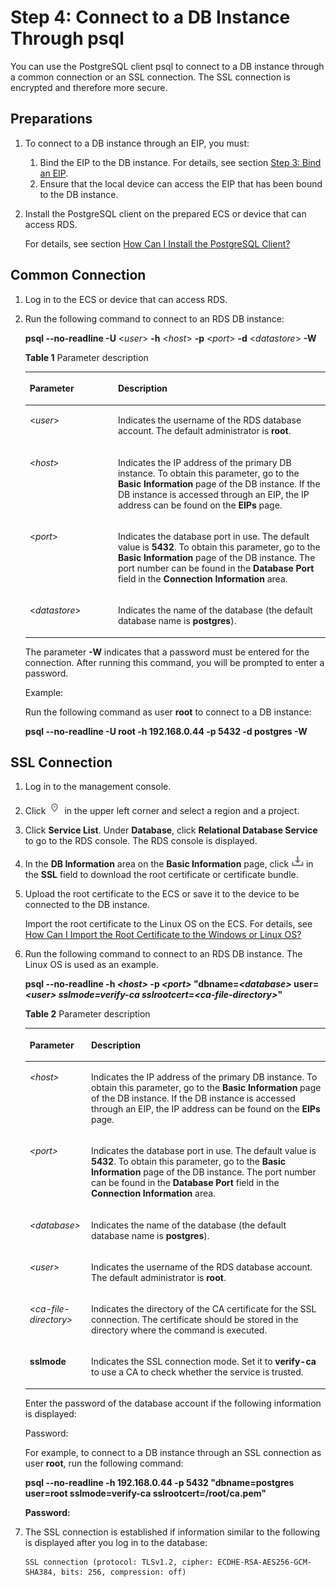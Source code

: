 # Step 4: Connect to a DB Instance Through psql<a name="rds_02_0051"></a>

You can use the PostgreSQL client psql to connect to a DB instance through a common connection or an  SSL connection. The SSL connection is encrypted and therefore more secure.

## **Preparations**<a name="en-us_topic_0192953574_section48118919135236"></a>

1.  To connect to a DB instance through an EIP, you must:
    1.  Bind the EIP to the DB instance. For details, see section  [Step 3: Bind an EIP](step-3-bind-an-eip-(PostgreSQL).md).
    2.  Ensure that the local device can access the EIP that has been bound to the DB instance.

2.  Install the PostgreSQL client on the prepared ECS or device that can access RDS.

    For details, see section  [How Can I Install the PostgreSQL Client?](how-can-i-install-the-postgresql-client.md)


## Common Connection<a name="en-us_topic_0192953574_section50158178113022"></a>

1.  Log in to the ECS or device that can access RDS.
2.  Run the following command to connect to an RDS DB instance:

    **psql --no-readline -U**  <_user_\>  **-h**  <_host_\>  **-p**  <_port_\>  **-d**  <_datastore_\>  **-W**

    **Table  1**  Parameter description

    <a name="table18330639097"></a>
    <table><thead align="left"><tr id="row23312390914"><th class="cellrowborder" valign="top" width="29.38%" id="mcps1.2.3.1.1"><p id="p19331439391"><a name="p19331439391"></a><a name="p19331439391"></a><strong id="b187791162569"><a name="b187791162569"></a><a name="b187791162569"></a>Parameter</strong></p>
    </th>
    <th class="cellrowborder" valign="top" width="70.62%" id="mcps1.2.3.1.2"><p id="p1333133911911"><a name="p1333133911911"></a><a name="p1333133911911"></a><strong id="b36885755613"><a name="b36885755613"></a><a name="b36885755613"></a>Description</strong></p>
    </th>
    </tr>
    </thead>
    <tbody><tr id="row1433119391690"><td class="cellrowborder" valign="top" width="29.38%" headers="mcps1.2.3.1.1 "><p id="p83311739193"><a name="p83311739193"></a><a name="p83311739193"></a>&lt;<em id="i10357182714102"><a name="i10357182714102"></a><a name="i10357182714102"></a>user</em>&gt;</p>
    </td>
    <td class="cellrowborder" valign="top" width="70.62%" headers="mcps1.2.3.1.2 "><p id="p03311439593"><a name="p03311439593"></a><a name="p03311439593"></a>Indicates the username of the RDS database account. The default administrator is <strong id="b427215120566"><a name="b427215120566"></a><a name="b427215120566"></a>root</strong>.</p>
    </td>
    </tr>
    <tr id="row2331133912911"><td class="cellrowborder" valign="top" width="29.38%" headers="mcps1.2.3.1.1 "><p id="p1331339598"><a name="p1331339598"></a><a name="p1331339598"></a>&lt;<em id="i1463194141011"><a name="i1463194141011"></a><a name="i1463194141011"></a>host</em>&gt;</p>
    </td>
    <td class="cellrowborder" valign="top" width="70.62%" headers="mcps1.2.3.1.2 "><p id="p6331123917911"><a name="p6331123917911"></a><a name="p6331123917911"></a>Indicates the IP address of the primary DB instance. To obtain this parameter, go to the <span class="uicontrol" id="uicontrol191626423452"><a name="uicontrol191626423452"></a><a name="uicontrol191626423452"></a><b>Basic Information</b></span> page of the DB instance. If the DB instance is accessed through an EIP, the IP address can be found on the <strong id="b199844613454"><a name="b199844613454"></a><a name="b199844613454"></a>EIPs</strong> page.</p>
    </td>
    </tr>
    <tr id="row1333115398920"><td class="cellrowborder" valign="top" width="29.38%" headers="mcps1.2.3.1.1 "><p id="p9331143910914"><a name="p9331143910914"></a><a name="p9331143910914"></a>&lt;<em id="i13981145351015"><a name="i13981145351015"></a><a name="i13981145351015"></a>port</em>&gt;</p>
    </td>
    <td class="cellrowborder" valign="top" width="70.62%" headers="mcps1.2.3.1.2 "><p id="p1533111391295"><a name="p1533111391295"></a><a name="p1533111391295"></a>Indicates the database port in use. The default value is <strong id="b265814824516"><a name="b265814824516"></a><a name="b265814824516"></a>5432</strong>. To obtain this parameter, go to the <span class="uicontrol" id="uicontrol8659548144517"><a name="uicontrol8659548144517"></a><a name="uicontrol8659548144517"></a><b>Basic Information</b></span> page of the DB instance. The port number can be found in the <span class="uicontrol" id="uicontrol36591848104517"><a name="uicontrol36591848104517"></a><a name="uicontrol36591848104517"></a><b>Database Port</b></span> field in the <span class="uicontrol" id="uicontrol14660174834513"><a name="uicontrol14660174834513"></a><a name="uicontrol14660174834513"></a><b>Connection Information</b></span> area.</p>
    </td>
    </tr>
    <tr id="row1933283919915"><td class="cellrowborder" valign="top" width="29.38%" headers="mcps1.2.3.1.1 "><p id="p143321139694"><a name="p143321139694"></a><a name="p143321139694"></a>&lt;<em id="i520061671117"><a name="i520061671117"></a><a name="i520061671117"></a>datastore</em>&gt;</p>
    </td>
    <td class="cellrowborder" valign="top" width="70.62%" headers="mcps1.2.3.1.2 "><p id="p203329395920"><a name="p203329395920"></a><a name="p203329395920"></a>Indicates the name of the database (the default database name is <strong id="b19416456134518"><a name="b19416456134518"></a><a name="b19416456134518"></a>postgres</strong>).</p>
    </td>
    </tr>
    </tbody>
    </table>

    The parameter  **-W**  indicates that a password must be entered for the connection. After running this command, you will be prompted to enter a password.

    Example:

    Run the following command as user  **root**  to connect to a DB instance:

    **psql --no-readline -U root -h 192.168.0.44 -p 5432 -d postgres -W**


## **SSL Connection**<a name="en-us_topic_0192953574_section836277162054"></a>

1.  Log in to the management console.
2.  Click  ![](figures/region.png)  in the upper left corner and select a region and a project.
3.  Click  **Service List**. Under  **Database**, click  **Relational Database Service**  to go to the RDS console. The RDS console is displayed.
4.  In the  **DB Information**  area on the  **Basic Information**  page, click  ![](figures/down.png)  in the  **SSL**  field to download the root certificate or certificate bundle.
5.  Upload the root certificate to the ECS or save it to the device to be connected to the DB instance.

    Import the root certificate to the Linux OS on the ECS. For details, see  [How Can I Import the Root Certificate to the Windows or Linux OS?](how-can-i-import-the-root-certificate-to-the-windows-or-linux-os.md)

6.  Run the following command to connect to an RDS DB instance. The Linux OS is used as an example.

    **psql --no-readline -h **_<host\>_ **-p** _<port\>_ **"dbname=**_<database\>_ **user=**_<user\> _**sslmode=verify-ca sslrootcert=**_<ca-file-directory\>_**"**

    **Table  2**  Parameter description

    <a name="table518415566128"></a>
    <table><thead align="left"><tr id="row151851356191216"><th class="cellrowborder" valign="top" width="20.44%" id="mcps1.2.3.1.1"><p id="p0185456141212"><a name="p0185456141212"></a><a name="p0185456141212"></a><strong id="b155923258558"><a name="b155923258558"></a><a name="b155923258558"></a>Parameter</strong></p>
    </th>
    <th class="cellrowborder" valign="top" width="79.56%" id="mcps1.2.3.1.2"><p id="p8185175611216"><a name="p8185175611216"></a><a name="p8185175611216"></a><strong id="b1344817261559"><a name="b1344817261559"></a><a name="b1344817261559"></a>Description</strong></p>
    </th>
    </tr>
    </thead>
    <tbody><tr id="row11185195613125"><td class="cellrowborder" valign="top" width="20.44%" headers="mcps1.2.3.1.1 "><p id="p1918545617124"><a name="p1918545617124"></a><a name="p1918545617124"></a><em id="i14948141810139"><a name="i14948141810139"></a><a name="i14948141810139"></a>&lt;host&gt;</em></p>
    </td>
    <td class="cellrowborder" valign="top" width="79.56%" headers="mcps1.2.3.1.2 "><p id="p19362123813218"><a name="p19362123813218"></a><a name="p19362123813218"></a>Indicates the IP address of the primary DB instance. To obtain this parameter, go to the <span class="uicontrol" id="uicontrol1594616278555"><a name="uicontrol1594616278555"></a><a name="uicontrol1594616278555"></a><b>Basic Information</b></span> page of the DB instance. If the DB instance is accessed through an EIP, the IP address can be found on the <strong id="b83916351554"><a name="b83916351554"></a><a name="b83916351554"></a>EIPs</strong> page.</p>
    </td>
    </tr>
    <tr id="row17185135615123"><td class="cellrowborder" valign="top" width="20.44%" headers="mcps1.2.3.1.1 "><p id="p318516569128"><a name="p318516569128"></a><a name="p318516569128"></a><em id="i1837210367132"><a name="i1837210367132"></a><a name="i1837210367132"></a>&lt;port&gt;</em></p>
    </td>
    <td class="cellrowborder" valign="top" width="79.56%" headers="mcps1.2.3.1.2 "><p id="p18185115611217"><a name="p18185115611217"></a><a name="p18185115611217"></a>Indicates the database port in use. The default value is <strong id="b1284293775511"><a name="b1284293775511"></a><a name="b1284293775511"></a>5432</strong>. To obtain this parameter, go to the <span class="uicontrol" id="uicontrol1284353745512"><a name="uicontrol1284353745512"></a><a name="uicontrol1284353745512"></a><b>Basic Information</b></span> page of the DB instance. The port number can be found in the <span class="uicontrol" id="uicontrol484313795510"><a name="uicontrol484313795510"></a><a name="uicontrol484313795510"></a><b>Database Port</b></span> field in the <span class="uicontrol" id="uicontrol6844113715556"><a name="uicontrol6844113715556"></a><a name="uicontrol6844113715556"></a><b>Connection Information</b></span> area.</p>
    </td>
    </tr>
    <tr id="row15185155621219"><td class="cellrowborder" valign="top" width="20.44%" headers="mcps1.2.3.1.1 "><p id="p1418511561126"><a name="p1418511561126"></a><a name="p1418511561126"></a><em id="i166765404131"><a name="i166765404131"></a><a name="i166765404131"></a>&lt;database&gt;</em></p>
    </td>
    <td class="cellrowborder" valign="top" width="79.56%" headers="mcps1.2.3.1.2 "><p id="p1018525621219"><a name="p1018525621219"></a><a name="p1018525621219"></a>Indicates the name of the database (the default database name is <strong id="b17860154145520"><a name="b17860154145520"></a><a name="b17860154145520"></a>postgres</strong>).</p>
    </td>
    </tr>
    <tr id="row61851256161215"><td class="cellrowborder" valign="top" width="20.44%" headers="mcps1.2.3.1.1 "><p id="p1318519561123"><a name="p1318519561123"></a><a name="p1318519561123"></a><em id="i1661204612137"><a name="i1661204612137"></a><a name="i1661204612137"></a>&lt;user&gt;</em></p>
    </td>
    <td class="cellrowborder" valign="top" width="79.56%" headers="mcps1.2.3.1.2 "><p id="p141859566124"><a name="p141859566124"></a><a name="p141859566124"></a>Indicates the username of the RDS database account. The default administrator is <strong id="b1816174416556"><a name="b1816174416556"></a><a name="b1816174416556"></a>root</strong>.</p>
    </td>
    </tr>
    <tr id="row9185175614121"><td class="cellrowborder" valign="top" width="20.44%" headers="mcps1.2.3.1.1 "><p id="p2185356161210"><a name="p2185356161210"></a><a name="p2185356161210"></a><em id="i15739185012137"><a name="i15739185012137"></a><a name="i15739185012137"></a>&lt;ca-file-directory&gt;</em></p>
    </td>
    <td class="cellrowborder" valign="top" width="79.56%" headers="mcps1.2.3.1.2 "><p id="p518535681210"><a name="p518535681210"></a><a name="p518535681210"></a>Indicates the directory of the CA certificate for the SSL connection. The certificate should be stored in the directory where the command is executed.</p>
    </td>
    </tr>
    <tr id="row753931512459"><td class="cellrowborder" valign="top" width="20.44%" headers="mcps1.2.3.1.1 "><p id="p15401315164514"><a name="p15401315164514"></a><a name="p15401315164514"></a><strong id="b653882511523"><a name="b653882511523"></a><a name="b653882511523"></a>sslmode</strong></p>
    </td>
    <td class="cellrowborder" valign="top" width="79.56%" headers="mcps1.2.3.1.2 "><p id="p2540151594512"><a name="p2540151594512"></a><a name="p2540151594512"></a>Indicates the SSL connection mode. Set it to <strong id="b18802144914552"><a name="b18802144914552"></a><a name="b18802144914552"></a>verify-ca</strong> to use a CA to check whether the service is trusted.</p>
    </td>
    </tr>
    </tbody>
    </table>

    Enter the password of the database account if the following information is displayed:

    Password:

    For example, to connect to a DB instance through an SSL connection as user  **root**, run the following command:

    **psql --no-readline -h 192.168.0.44 -p 5432 "dbname=postgres user=root  sslmode=verify-ca sslrootcert=/root/ca.pem"**

    **Password:**

7.  The SSL connection is established if information similar to the following is displayed after you log in to the database:

    ```
    SSL connection (protocol: TLSv1.2, cipher: ECDHE-RSA-AES256-GCM-SHA384, bits: 256, compression: off)
    ```


